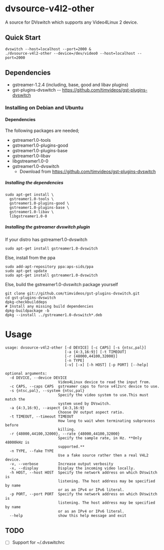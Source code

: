 # dvsource-v4l2-other

A source for DVswitch which supports any Video4Linux 2 device.

## Quick Start

```
dvswitch --host=localhost --port=2000 &
./dvsource-v4l2-other --device=/dev/video0 --host=localhost --port=2000
```

## Dependencies

 * gstreamer-1.2.4 (including, base, good and libav plugins)
 * gst-plugins-dvswitch -- https://github.com/timvideos/gst-plugins-dvswitch

### Installing on Debian and Ubuntu

#### Dependencies
The following packages are needed;

 * gstreamer1.0-tools
 * gstreamer1.0-plugins-good
 * gstreamer1.0-plugins-base
 * gstreamer1.0-libav
 * libgstreamer1.0-0
 * gstreamer1.0-dvswitch
   * Download from https://github.com/timvideos/gst-plugins-dvswitch

##### Installing the dependencies
```
sudo apt-get install \
  gstreamer1.0-tools \
  gstreamer1.0-plugins-good \
  gstreamer1.0-plugins-base \
  gstreamer1.0-libav \
  libgstreamer1.0-0
```

##### Installing the gstreamer dvswitch plugin

If your distro has gstreamer1.0-dvswitch
```
sudo apt-get install gstreamer1.0-dvswitch
```

Else, install from the ppa
```
sudo add-apt-repository ppa:aps-sids/ppa
sudo apt-get update
sudo apt-get install gstreamer1.0-dvswitch
```

Else, build the gstreamer1.0-dvswitch package yourself
```
git clone git://github.com/timvideos/gst-plugins-dvswitch.git
cd gst-plugins-dvswitch
dpkg-checkbuilddeps
# Install any missing build dependencies
dpkg-buildpackage -b
dpkg --install ../gstreamer1.0-dvswitch*.deb
```

# Usage

```
usage: dvsource-v4l2-other [-d DEVICE] [-c CAPS] [-s {ntsc,pal}]
                           [-a {4:3,16:9}] [-t TIMEOUT]
                           [-r {48000,44100,32000}]
                           [-n TYPE]
                           [-v] [-x] [-h HOST] [-p PORT] [--help]

optional arguments:
  -d DEVICE, --device DEVICE
                        Video4Linux device to read the input from.
  -c CAPS, --caps CAPS  gstreamer caps to force v4l2src device to use.
  -s {ntsc,pal}, --system {ntsc,pal}
                        Specify the video system to use.This must match the
                        system used by DVswitch.
  -a {4:3,16:9}, --aspect {4:3,16:9}
                        Choose DV output aspect ratio.
  -t TIMEOUT, --timeout TIMEOUT
                        How long to wait when terminating subprocess before
                        killing.
  -r {48000,44100,32000}, --rate {48000,44100,32000}
                        Specify the sample rate, in Hz. **Only 48000kHz is
                        supported.**
  -n TYPE, --fake TYPE
                        Use a fake source rather then a real V4L2 device.
  -v, --verbose         Increase output verbosity
  -x, --display         Display the incoming video locally.
  -h HOST, --host HOST  Specify the network address on which DVswitch is
                        listening. The host address may be specified by name
                        or as an IPv4 or IPv6 literal.
  -p PORT, --port PORT  Specify the network address on which DVswitch is
                        listening. The host address may be specified by name
                        or as an IPv4 or IPv6 literal.
  --help                show this help message and exit
```


## TODO

 - [ ] Support for ~/.dvswitchrc
